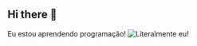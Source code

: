 ## Hi there 👋

Eu estou aprendendo programação!
![Literalmente eu!](https://www.google.com/url?sa=i&url=https%3A%2F%2Fbigbizang.blogspot.com%2F2019%2F06%2Fo-teorema-do-macaco-infinito.html&psig=AOvVaw0N6ONknS2pQPmCYGWV-gFq&ust=1745452246708000&source=images&cd=vfe&opi=89978449&ved=0CBQQjRxqFwoTCICInb_q7IwDFQAAAAAdAAAAABAE)
<!--
**Eddscafe/Eddscafe** is a ✨ _special_ ✨ repository because its `README.md` (this file) appears on your GitHub profile.

Here are some ideas to get you started:

- 🔭 I’m currently working on ...
- 🌱 I’m currently learning ...
- 👯 I’m looking to collaborate on ...
- 🤔 I’m looking for help with ...
- 💬 Ask me about ...
- 📫 How to reach me: ...
- 😄 Pronouns: ...
- ⚡ Fun fact: ...
-->
